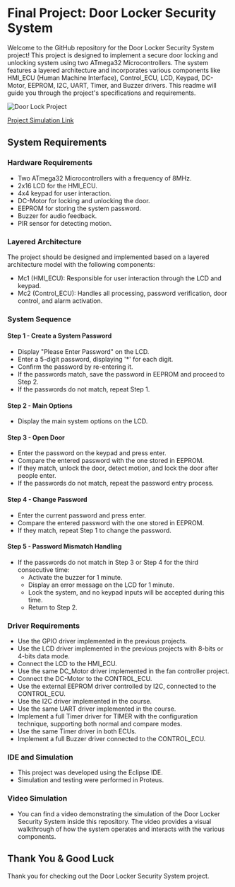 # Final Project: Door Locker Security System

Welcome to the GitHub repository for the Door Locker Security System project! This  project is designed to implement a secure door locking and unlocking system using two ATmega32 Microcontrollers. The system features a layered architecture and incorporates various components like HMI_ECU (Human Machine Interface), Control_ECU, LCD, Keypad, DC-Motor, EEPROM, I2C, UART, Timer, and Buzzer drivers. This readme will guide you through the project's specifications and requirements.

![Door Lock Project](https://drive.google.com/uc?id=1eSbhn4_VdklzxSSG4xooJ58N9n2Lk8Nn)

[Project Simulation Link](https://www.linkedin.com/posts/ahmed-abd-elgleel-95a675252_embeddedsystems-innovation-engineeringexcellence-activity-7126581113010929664-mvUN?utm_source=share&utm_medium=member_desktop)

## System Requirements

### Hardware Requirements
- Two ATmega32 Microcontrollers with a frequency of 8MHz.
- 2x16 LCD for the HMI_ECU.
- 4x4 keypad for user interaction.
- DC-Motor for locking and unlocking the door.
- EEPROM for storing the system password.
- Buzzer for audio feedback.
- PIR sensor for detecting motion.

### Layered Architecture
The project should be designed and implemented based on a layered architecture model with the following components:
- Mc1 (HMI_ECU): Responsible for user interaction through the LCD and keypad.
- Mc2 (Control_ECU): Handles all processing, password verification, door control, and alarm activation.

### System Sequence

#### Step 1 - Create a System Password
- Display "Please Enter Password" on the LCD.
- Enter a 5-digit password, displaying '*' for each digit.
- Confirm the password by re-entering it.
- If the passwords match, save the password in EEPROM and proceed to Step 2.
- If the passwords do not match, repeat Step 1.

#### Step 2 - Main Options
- Display the main system options on the LCD.

#### Step 3 - Open Door
- Enter the password on the keypad and press enter.
- Compare the entered password with the one stored in EEPROM.
- If they match, unlock the door, detect motion, and lock the door after people enter.
- If the passwords do not match, repeat the password entry process.

#### Step 4 - Change Password
- Enter the current password and press enter.
- Compare the entered password with the one stored in EEPROM.
- If they match, repeat Step 1 to change the password.

#### Step 5 - Password Mismatch Handling
- If the passwords do not match in Step 3 or Step 4 for the third consecutive time:
  - Activate the buzzer for 1 minute.
  - Display an error message on the LCD for 1 minute.
  - Lock the system, and no keypad inputs will be accepted during this time.
  - Return to Step 2.

### Driver Requirements
- Use the GPIO driver implemented in the previous projects.
- Use the LCD driver implemented in the previous projects with 8-bits or 4-bits data mode.
- Connect the LCD to the HMI_ECU.
- Use the same DC_Motor driver implemented in the fan controller project.
- Connect the DC-Motor to the CONTROL_ECU.
- Use the external EEPROM driver controlled by I2C, connected to the CONTROL_ECU.
- Use the I2C driver implemented in the course.
- Use the same UART driver implemented in the course.
- Implement a full Timer driver for TIMER with the configuration technique, supporting both normal and compare modes.
- Use the same Timer driver in both ECUs.
- Implement a full Buzzer driver connected to the CONTROL_ECU.

### IDE and Simulation
- This project was developed using the Eclipse IDE.
- Simulation and testing were performed in Proteus.

### Video Simulation
- You can find a video demonstrating the simulation of the Door Locker Security System inside this repository. The video provides a visual walkthrough of how the system operates and interacts with the various components.

## Thank You & Good Luck

Thank you for checking out the Door Locker Security System project.
